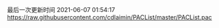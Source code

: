 最后一次更新时间 2021-06-07 01:54:17
https://raw.githubusercontent.com/cdlaimin/PACList/master/PACList.pac


